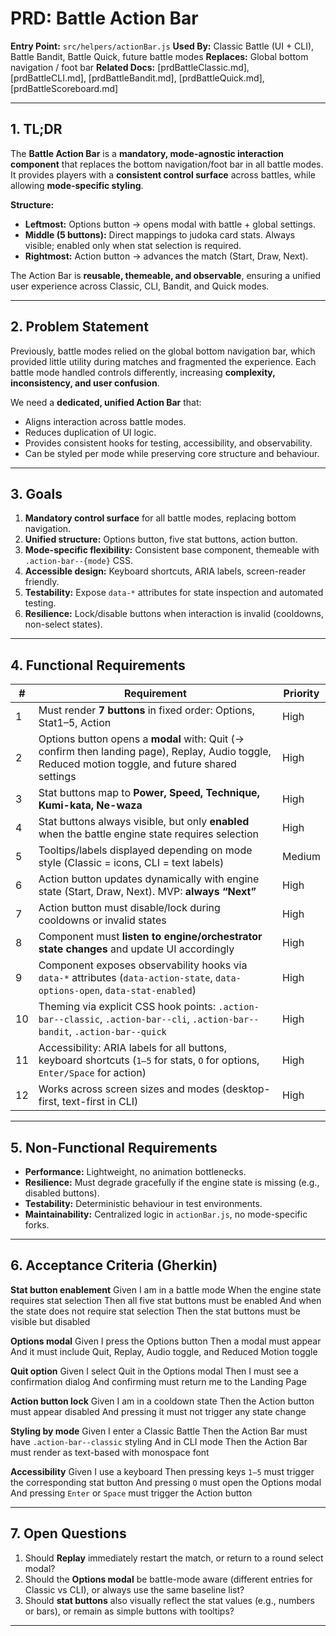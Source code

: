 # PRD: Battle Action Bar

**Entry Point:** `src/helpers/actionBar.js`
**Used By:** Classic Battle (UI + CLI), Battle Bandit, Battle Quick, future battle modes
**Replaces:** Global bottom navigation / foot bar
**Related Docs:** \[prdBattleClassic.md], \[prdBattleCLI.md], \[prdBattleBandit.md], \[prdBattleQuick.md], \[prdBattleScoreboard.md]

---

## 1. TL;DR

The **Battle Action Bar** is a **mandatory, mode-agnostic interaction component** that replaces the bottom navigation/foot bar in all battle modes.
It provides players with a **consistent control surface** across battles, while allowing **mode-specific styling**.

**Structure:**

- **Leftmost:** Options button → opens modal with battle + global settings.
- **Middle (5 buttons):** Direct mappings to judoka card stats. Always visible; enabled only when stat selection is required.
- **Rightmost:** Action button → advances the match (Start, Draw, Next).

The Action Bar is **reusable, themeable, and observable**, ensuring a unified user experience across Classic, CLI, Bandit, and Quick modes.

---

## 2. Problem Statement

Previously, battle modes relied on the global bottom navigation bar, which provided little utility during matches and fragmented the experience.
Each battle mode handled controls differently, increasing **complexity, inconsistency, and user confusion**.

We need a **dedicated, unified Action Bar** that:

- Aligns interaction across battle modes.
- Reduces duplication of UI logic.
- Provides consistent hooks for testing, accessibility, and observability.
- Can be styled per mode while preserving core structure and behaviour.

---

## 3. Goals

1. **Mandatory control surface** for all battle modes, replacing bottom navigation.
2. **Unified structure:** Options button, five stat buttons, action button.
3. **Mode-specific flexibility:** Consistent base component, themeable with `.action-bar--{mode}` CSS.
4. **Accessible design:** Keyboard shortcuts, ARIA labels, screen-reader friendly.
5. **Testability:** Expose `data-*` attributes for state inspection and automated testing.
6. **Resilience:** Lock/disable buttons when interaction is invalid (cooldowns, non-select states).

---

## 4. Functional Requirements

| #   | Requirement                                                                                                                                        | Priority |
| --- | -------------------------------------------------------------------------------------------------------------------------------------------------- | -------- |
| 1   | Must render **7 buttons** in fixed order: Options, Stat1–5, Action                                                                                 | High     |
| 2   | Options button opens a **modal** with: Quit (→ confirm then landing page), Replay, Audio toggle, Reduced motion toggle, and future shared settings | High     |
| 3   | Stat buttons map to **Power, Speed, Technique, Kumi-kata, Ne-waza**                                                                                | High     |
| 4   | Stat buttons always visible, but only **enabled** when the battle engine state requires selection                                                  | High     |
| 5   | Tooltips/labels displayed depending on mode style (Classic = icons, CLI = text labels)                                                             | Medium   |
| 6   | Action button updates dynamically with engine state (Start, Draw, Next). MVP: **always “Next”**                                                    | High     |
| 7   | Action button must disable/lock during cooldowns or invalid states                                                                                 | High     |
| 8   | Component must **listen to engine/orchestrator state changes** and update UI accordingly                                                           | High     |
| 9   | Component exposes observability hooks via `data-*` attributes (`data-action-state`, `data-options-open`, `data-stat-enabled`)                      | High     |
| 10  | Theming via explicit CSS hook points: `.action-bar--classic`, `.action-bar--cli`, `.action-bar--bandit`, `.action-bar--quick`                      | High     |
| 11  | Accessibility: ARIA labels for all buttons, keyboard shortcuts (`1–5` for stats, `O` for options, `Enter/Space` for action)                        | High     |
| 12  | Works across screen sizes and modes (desktop-first, text-first in CLI)                                                                             | High     |

---

## 5. Non-Functional Requirements

- **Performance:** Lightweight, no animation bottlenecks.
- **Resilience:** Must degrade gracefully if the engine state is missing (e.g., disabled buttons).
- **Testability:** Deterministic behaviour in test environments.
- **Maintainability:** Centralized logic in `actionBar.js`, no mode-specific forks.

---

## 6. Acceptance Criteria (Gherkin)

**Stat button enablement**
Given I am in a battle mode
When the engine state requires stat selection
Then all five stat buttons must be enabled
And when the state does not require stat selection
Then the stat buttons must be visible but disabled

**Options modal**
Given I press the Options button
Then a modal must appear
And it must include Quit, Replay, Audio toggle, and Reduced Motion toggle

**Quit option**
Given I select Quit in the Options modal
Then I must see a confirmation dialog
And confirming must return me to the Landing Page

**Action button lock**
Given I am in a cooldown state
Then the Action button must appear disabled
And pressing it must not trigger any state change

**Styling by mode**
Given I enter a Classic Battle
Then the Action Bar must have `.action-bar--classic` styling
And in CLI mode
Then the Action Bar must render as text-based with monospace font

**Accessibility**
Given I use a keyboard
Then pressing keys `1–5` must trigger the corresponding stat button
And pressing `O` must open the Options modal
And pressing `Enter` or `Space` must trigger the Action button

---

## 7. Open Questions

1. Should **Replay** immediately restart the match, or return to a round select modal?
2. Should the **Options modal** be battle-mode aware (different entries for Classic vs CLI), or always use the same baseline list?
3. Should **stat buttons** also visually reflect the stat values (e.g., numbers or bars), or remain as simple buttons with tooltips?

---
